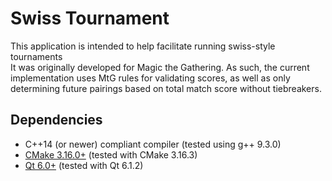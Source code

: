 # Swiss Tournament

This application is intended to help facilitate running swiss-style tournaments<br>
It was originally developed for Magic the Gathering. As such, the current implementation uses MtG rules for validating scores, as well as only determining future pairings based on total match score without tiebreakers.<br>

## Dependencies
- C++14 (or newer) compliant compiler (tested using g++ 9.3.0)
- [CMake 3.16.0+](https://cmake.org/) (tested with CMake 3.16.3)
- [Qt 6.0+](https://www.qt.io/) (tested with Qt 6.1.2)
